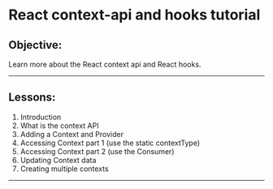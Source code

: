 # React context-api and hooks tutorial

## Objective:

Learn more about the React context api and React hooks.

***

## Lessons:

<ol>
<li>Introduction</li>
<li>What is the context API</li>
<li>Adding a Context and Provider</li>
<li>Accessing Context part 1 (use the static contextType)</li>
<li>Accessing Context part 2 (use the Consumer)</li>
<li>Updating Context data</li>
<li>Creating multiple contexts</li>
</ol>

***